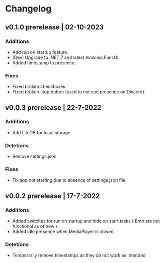 # Changelog

## v0.1.0 prerelease | 02-10-2023

### Additions

- Add run on startup feature.
- (Dev) Upgrade to .NET 7 and latest Avalonia.FuncUI.
- Added timestamp to presence.

### Fixes

- Fixed broken checkboxes.
- Fixed broken stop button (used to not end presence on Discord).

## v0.0.3 prerelease | 22-7-2022

### Additions

- Add LiteDB for local storage

### Deletions

- Remove settings.json

### Fixes

- Fix app not starting due to absence of settings.json file

## v0.0.2 prerelease | 17-7-2022

### Additions

- Added switches for run on startup and hide on start tasks ( Both are not functional as of now )
- Added idle presence when MediaPlayer is closed

### Deletions

- Temporarily remove timestamps as they do not work as intended
